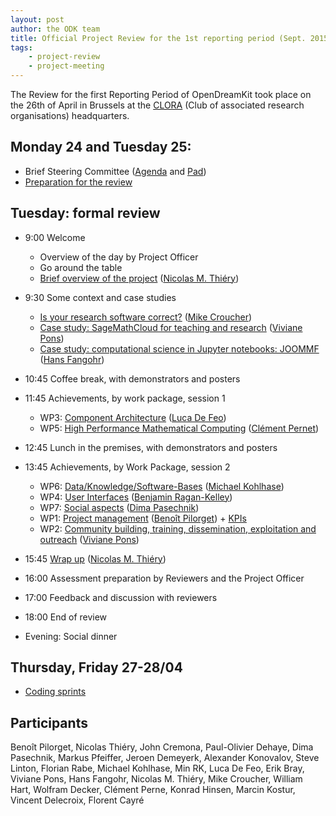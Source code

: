 ```yaml
---
layout: post
author: the ODK team
title: Official Project Review for the 1st reporting period (Sept. 2015 to Feb. 2017)
tags:
    - project-review
    - project-meeting
---
```


The Review for the first Reporting Period of OpenDreamKit took place
on the 26th of April in Brussels at the
[CLORA](http://www.clora.eu/en/accueil) (Club of associated research
organisations) headquarters.

## Monday 24 and Tuesday 25:

- Brief Steering Committee ([Agenda](http://opendreamkit.org/2017/04/24/brussels-steering-committee/) and [Pad](https://mensuel.framapad.org/p/vQTnSyplRr))
- [Preparation for the review](https://github.com/OpenDreamKit/OpenDreamKit/issues/222)

## Tuesday: formal review

- 9:00 Welcome
   - Overview of the day by Project Officer
   - Go around the table
   - [Brief overview of the project](/meetings/2017-04-26-ProjectReviewPresentations/overview.pdf) ([Nicolas M. Thiéry](https://github.com/nthiery))

- 9:30 Some context and case studies
    - [Is your research software correct?](https://mikecroucher.github.io/ODK_isrsc/) ([Mike Croucher](https://github.com/mikecroucher))
    - [Case study: SageMathCloud for teaching and research](/meetings/2017-04-26-ProjectReviewPresentations/SageMathCloud) ([Viviane Pons](https://github.com/VivianePons))
    - [Case study: computational science in Jupyter notebooks: JOOMMF](/meetings/2017-04-26-ProjectReviewPresentations/joommf/joommf-slides.pdf) ([Hans Fangohr](https://github.com/fangohr))

- 10:45 Coffee break, with demonstrators and posters

- 11:45 Achievements, by work package, session 1
    - WP3: [Component Architecture](/meetings/2017-04-26-ProjectReviewPresentations/WP3/) ([Luca De Feo](https://github.com/defeo))
    - WP5: [High Performance Mathematical Computing](https://github.com/OpenDreamKit/OpenDreamKit/raw/master/ReportingPeriod_1/Presentations/WP5/WP5_pres-final.pdf) ([Clément Pernet](https://github.com/ClementPernet))

- 12:45 Lunch in the premises, with demonstrators and posters

- 13:45 Achievements, by Work Package, session 2
    - WP6: [Data/Knowledge/Software-Bases](https://gl.mathhub.info/MiKoMH/talks/raw/master/source/ODK/talks/WP6-Review1.pdf) ([Michael Kohlhase](https://github.com/kohlhase))
    - WP4: [User Interfaces](/meetings/2017-04-26-ProjectReviewPresentations/WP4/) ([Benjamin Ragan-Kelley](https://github.com/minrk))
    - WP7: [Social aspects](/meetings/2017-04-26-ProjectReviewPresentations/WP7/) ([Dima Pasechnik](https://github.com/dimpase))
    - WP1: [Project management](/meetings/2017-04-26-ProjectReviewPresentations/WP1.pdf) ([Benoît Pilorget](https://github.com/bpilorget)) + [KPIs](/meetings/2017-04-26-ProjectReviewPresentations/KPI/)
    - WP2: [Community building, training, dissemination, exploitation and outreach](/meetings/2017-04-26-ProjectReviewPresentations/WP2/) ([Viviane Pons](https://github.com/VivianePons))

- 15:45 [Wrap up](/meetings/2017-04-26-ProjectReviewPresentations/wrapup.pdf) ([Nicolas M. Thiéry](https://github.com/nthiery))
- 16:00 Assessment preparation by Reviewers and the Project Officer

- 17:00 Feedback and discussion with reviewers

- 18:00 End of review

- Evening: Social dinner

## Thursday, Friday 27-28/04

- [Coding sprints](https://github.com/OpenDreamKit/OpenDreamKit/issues/223)

## Participants

Benoît Pilorget, Nicolas Thiéry, John Cremona, Paul-Olivier Dehaye,
Dima Pasechnik, Markus Pfeiffer, Jeroen Demeyerk, Alexander Konovalov,
Steve Linton, Florian Rabe, Michael Kohlhase, Min RK, Luca De Feo,
Erik Bray, Viviane Pons, Hans Fangohr, Nicolas M. Thiéry, Mike
Croucher, William Hart, Wolfram Decker, Clément Perne, Konrad Hinsen,
Marcin Kostur, Vincent Delecroix, Florent Cayré
